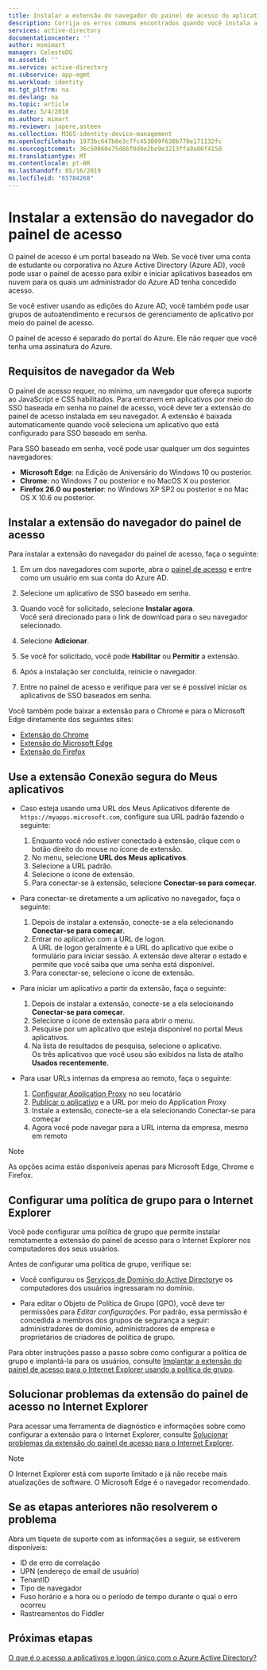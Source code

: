 ```yaml
---
title: Instalar a extensão do navegador do painel de acesso do aplicativo - Azure | Microsoft Docs
description: Corrija os erros comuns encontrados quando você instala a extensão do navegador do painel de acesso.
services: active-directory
documentationcenter: ''
author: msmimart
manager: CelesteDG
ms.assetid: ''
ms.service: active-directory
ms.subservice: app-mgmt
ms.workload: identity
ms.tgt_pltfrm: na
ms.devlang: na
ms.topic: article
ms.date: 5/4/2018
ms.author: mimart
ms.reviewer: japere,asteen
ms.collection: M365-identity-device-management
ms.openlocfilehash: 1973bc647b0e3c7fc453009f638b770e171132fc
ms.sourcegitcommit: 36c50860e75d86f0d0e2be9e3213ffa9a06f4150
ms.translationtype: MT
ms.contentlocale: pt-BR
ms.lasthandoff: 05/16/2019
ms.locfileid: "65784268"
---
```

# <a name="install-the-access-panel-browser-extension"></a>Instalar a extensão do navegador do painel de acesso

O painel de acesso é um portal baseado na Web. Se você tiver uma conta de estudante ou corporativa no Azure Active Directory (Azure AD), você pode usar o painel de acesso para exibir e iniciar aplicativos baseados em nuvem para os quais um administrador do Azure AD tenha concedido acesso. 

Se você estiver usando as edições do Azure AD, você também pode usar grupos de autoatendimento e recursos de gerenciamento de aplicativo por meio do painel de acesso. 

O painel de acesso é separado do portal do Azure. Ele não requer que você tenha uma assinatura do Azure.

## <a name="web-browser-requirements"></a>Requisitos de navegador da Web

O painel de acesso requer, no mínimo, um navegador que ofereça suporte ao JavaScript e CSS habilitados. Para entrarem em aplicativos por meio do SSO baseada em senha no painel de acesso, você deve ter a extensão do painel de acesso instalada em seu navegador. A extensão é baixada automaticamente quando você seleciona um aplicativo que está configurado para SSO baseado em senha.

Para SSO baseado em senha, você pode usar qualquer um dos seguintes navegadores:

- **Microsoft Edge**: na Edição de Aniversário do Windows 10 ou posterior. 
- **Chrome**: no Windows 7 ou posterior e no MacOS X ou posterior.
- **Firefox 26.0 ou posterior**: no Windows XP SP2 ou posterior e no Mac OS X 10.6 ou posterior.

## <a name="install-the-access-panel-browser-extension"></a>Instalar a extensão do navegador do painel de acesso

Para instalar a extensão do navegador do painel de acesso, faça o seguinte:

1.  Em um dos navegadores com suporte, abra o [painel de acesso](https://myapps.microsoft.com) e entre como um usuário em sua conta do Azure AD.

2.  Selecione um aplicativo de SSO baseado em senha.

3.  Quando você for solicitado, selecione **Instalar agora**.  
    Você será direcionado para o link de download para o seu navegador selecionado. 
    
4.  Selecione **Adicionar**.

5.  Se você for solicitado, você pode **Habilitar** ou **Permitir** a extensão.

6.  Após a instalação ser concluída, reinicie o navegador.

7.  Entre no painel de acesso e verifique para ver se é possível iniciar os aplicativos de SSO baseados em senha.

Você também pode baixar a extensão para o Chrome e para o Microsoft Edge diretamente dos seguintes sites:

- [Extensão do Chrome](https://chrome.google.com/webstore/detail/access-panel-extension/ggjhpefgjjfobnfoldnjipclpcfbgbhl)
- [Extensão do Microsoft Edge](https://www.microsoft.com/store/apps/9pc9sckkzk84)
- [Extensão do Firefox](https://addons.mozilla.org/en-US/firefox/addon/access-panel-extension/)

## <a name="use-the-my-apps-secure-sign-in-extension"></a>Use a extensão Conexão segura do Meus aplicativos
* Caso esteja usando uma URL dos Meus Aplicativos diferente de `https://myapps.microsoft.com`, configure sua URL padrão fazendo o seguinte:
   1. Enquanto você *não* estiver conectado à extensão, clique com o botão direito do mouse no ícone de extensão.
   2. No menu, selecione **URL dos Meus aplicativos**.
   3. Selecione a URL padrão.
   4. Selecione o ícone de extensão.
   5. Para conectar-se à extensão, selecione **Conectar-se para começar**.

* Para conectar-se diretamente a um aplicativo no navegador, faça o seguinte:
   1. Depois de instalar a extensão, conecte-se a ela selecionando **Conectar-se para começar**.
   2. Entrar no aplicativo com a URL de logon.  
       A URL de logon geralmente é a URL do aplicativo que exibe o formulário para iniciar sessão.
      A extensão deve alterar o estado e permite que você saiba que uma senha está disponível.
   3. Para conectar-se, selecione o ícone de extensão.

* Para iniciar um aplicativo a partir da extensão, faça o seguinte:
   1. Depois de instalar a extensão, conecte-se a ela selecionando **Conectar-se para começar**.
   2. Selecione o ícone de extensão para abrir o menu.
   3. Pesquise por um aplicativo que esteja disponível no portal Meus aplicativos.
   4. Na lista de resultados de pesquisa, selecione o aplicativo.  
       Os três aplicativos que você usou são exibidos na lista de atalho **Usados recentemente**.
       
* Para usar URLs internas da empresa ao remoto, faça o seguinte:
    1. [Configurar Application Proxy](https://docs.microsoft.com/azure/active-directory/active-directory-application-proxy-enable) no seu locatário
    2. [Publicar o aplicativo](https://docs.microsoft.com/azure/active-directory/application-proxy-publish-azure-portal) e a URL por meio do Application Proxy
    3. Instale a extensão, conecte-se a ela selecionando Conectar-se para começar
    4. Agora você pode navegar para a URL interna da empresa, mesmo em remoto

> [!NOTE]
> As opções acima estão disponíveis apenas para Microsoft Edge, Chrome e Firefox.

## <a name="set-up-a-group-policy-for-internet-explorer"></a>Configurar uma política de grupo para o Internet Explorer

Você pode configurar uma política de grupo que permite instalar remotamente a extensão do painel de acesso para o Internet Explorer nos computadores dos seus usuários.

Antes de configurar uma política de grupo, verifique se:

-   Você configurou os [Serviços de Domínio do Active Directory](https://msdn.microsoft.com/library/aa362244%28v=vs.85%29.aspx)e os computadores dos usuários ingressaram no domínio.

-   Para editar o Objeto de Política de Grupo (GPO), você deve ter permissões para *Editar configurações*. Por padrão, essa permissão é concedida a membros dos grupos de segurança a seguir: administradores de domínio, administradores de empresa e proprietários de criadores de política de grupo.

Para obter instruções passo a passo sobre como configurar a política de grupo e implantá-la para os usuários, consulte [Implantar a extensão do painel de acesso para o Internet Explorer usando a política de grupo](deploy-access-panel-browser-extension.md).

## <a name="troubleshoot-the-access-panel-extension-in-internet-explorer"></a>Solucionar problemas da extensão do painel de acesso no Internet Explorer

Para acessar uma ferramenta de diagnóstico e informações sobre como configurar a extensão para o Internet Explorer, consulte [Solucionar problemas da extensão do painel de acesso para o Internet Explorer](manage-access-panel-browser-extension.md).

> [!NOTE]
> O Internet Explorer está com suporte limitado e já não recebe mais atualizações de software. O Microsoft Edge é o navegador recomendado.

## <a name="if-the-preceding-steps-do-not-resolve-the-issue"></a>Se as etapas anteriores não resolverem o problema

Abra um tíquete de suporte com as informações a seguir, se estiverem disponíveis:

-   ID de erro de correlação
-   UPN (endereço de email de usuário)
-   TenantID
-   Tipo de navegador
-   Fuso horário e a hora ou o período de tempo durante o qual o erro ocorreu
-   Rastreamentos do Fiddler

## <a name="next-steps"></a>Próximas etapas
[O que é o acesso a aplicativos e logon único com o Azure Active Directory?](what-is-single-sign-on.md)
